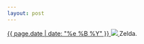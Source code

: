 ```yaml
---
layout: post
---
```


<p>
  <a href="/359">
    <time>{{ page.date | date: "%e %B %Y" }}</time>
    <img src="{{ site.assets_url }}/359.jpg">
  </a>
  Zelda.
</p>
